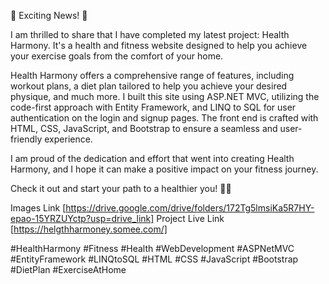 🎉 Exciting News! 🎉

I am thrilled to share that I have completed my latest project: Health Harmony. It's a health and fitness website designed to help you achieve your exercise goals from the comfort of your home.

Health Harmony offers a comprehensive range of features, including workout plans, a diet plan tailored to help you achieve your desired physique, and much more. I built this site using ASP.NET MVC, utilizing the code-first approach with Entity Framework, and LINQ to SQL for user authentication on the login and signup pages. The front end is crafted with HTML, CSS, JavaScript, and Bootstrap to ensure a seamless and user-friendly experience.

I am proud of the dedication and effort that went into creating Health Harmony, and I hope it can make a positive impact on your fitness journey.

Check it out and start your path to a healthier you! 💪✨



Images Link [https://drive.google.com/drive/folders/172Tg5lmsiKa5R7HY-epao-15YRZUYctp?usp=drive_link]
Project Live Link [https://helgthharmoney.somee.com/]



#HealthHarmony #Fitness #Health #WebDevelopment #ASPNetMVC #EntityFramework #LINQtoSQL #HTML #CSS #JavaScript #Bootstrap #DietPlan #ExerciseAtHome
